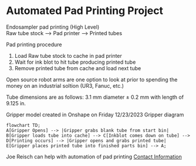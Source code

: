 # Automated Pad Printing Project

Endosampler pad printing (High Level) <br>
Raw tube stock --> Pad printer --> Printed tubes
<br>

Pad printing procedure
1. Load Raw tube stock to cache in pad printer
2. Wait for ink blot to hit tube producing printed tube
3. Remove printed tube from cache and load next tube

Open source robot arms are one option to look at prior to spending the money on an industrial soltion (UR3, Fanuc, etc.)

Tube dimensions are as follows: 3.1 mm diameter &plusmn; 0.2 mm with length of 9.125 in.

Gripper model created in Onshape on Friday 12/23/2023
Gripper diagram


```mermaid
flowchart TD;
A[Gripper Opens] --> |Gripper grabs blank tube from start bin| B[Gripper loads tube into cache] --> C[Inkblot comes down on tube] --> D[Printing occurs] --> |Gripper opens and grabs printed tube| E[Gripper places printed tube into finished parts bin] --> A;
```


Joe Reisch can help with automation of pad printing [Contact Information](http://www.reischpad.com/contact.html)